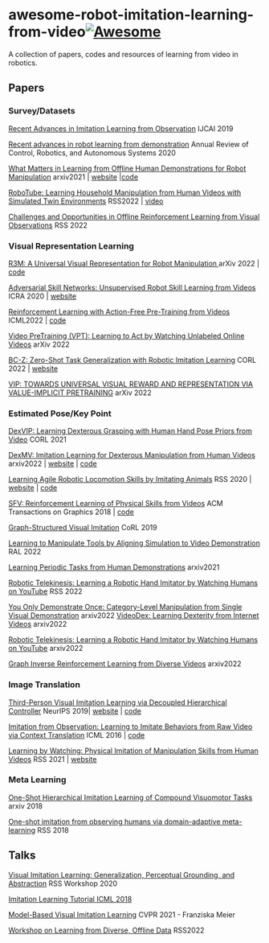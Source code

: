 # awesome-robot-imitation-learning-from-video[![Awesome](https://cdn.rawgit.com/sindresorhus/awesome/d7305f38d29fed78fa85652e3a63e154dd8e8829/media/badge.svg)](https://github.com/sindresorhus/awesome)
A collection of papers, codes and resources of learning from video in robotics.

## Papers

### Survey/Datasets

[Recent Advances in Imitation Learning from Observation](https://arxiv.org/pdf/1905.13566.pdf) IJCAI 2019

[Recent advances in robot learning from demonstration](https://www.annualreviews.org/doi/abs/10.1146/annurev-control-100819-063206?casa_token=aHxQSEEqTm8AAAAA:_xq0aRAFtAsb2CiASkQOOK4uouEUqvK8-4vgwEF1EkOnnG2gi21d3HW1Rqo61UYqKbuv6aCHrzJjLlWf) Annual Review of Control, Robotics, and Autonomous Systems 2020

[What Matters in Learning from Offline Human Demonstrations for Robot Manipulation](https://arxiv.org/pdf/2108.03298.pdf) arxiv2021 | [website](https://robomimic.github.io/) |[code](https://github.com/ARISE-Initiative/robomimic)

[RoboTube: Learning Household Manipulation from Human Videos with Simulated Twin Environments](https://openreview.net/pdf?id=SYUEnQtK85o)  RSS2022 | [video](https://www.youtube.com/watch?v=oTnsZs7yOVc) 

[Challenges and Opportunities in Offline Reinforcement Learning from Visual Observations](https://openreview.net/pdf?id=bPOBIKaqLba) RSS 2022

### Visual Representation Learning

[R3M: A Universal Visual Representation for Robot Manipulation ](https://arxiv.org/pdf/2203.12601.pdf) arXiv 2022 | [code](https://github.com/facebookresearch/r3m)

[Adversarial Skill Networks: Unsupervised Robot Skill Learning from Videos](https://arxiv.org/pdf/1910.09430.pdf) ICRA 2020 | [website](http://robotskills.cs.uni-freiburg.de/#code)

[Reinforcement Learning with Action-Free Pre-Training from Videos](https://proceedings.mlr.press/v162/seo22a/seo22a.pdf) ICML2022 | [code](https://github.com/younggyoseo/apv) 

[Video PreTraining (VPT): Learning to Act by Watching Unlabeled Online Videos](https://arxiv.org/pdf/2206.11795.pdf) arXiv 2022

[BC-Z: Zero-Shot Task Generalization with Robotic Imitation Learning](https://proceedings.mlr.press/v164/jang22a/jang22a.pdf) CORL 2022 | [website](https://sites.google.com/view/bc-z/home)

[VIP: TOWARDS UNIVERSAL VISUAL REWARD AND REPRESENTATION VIA VALUE-IMPLICIT PRETRAINING](https://arxiv.org/pdf/2210.00030.pdf) arXiv 2022

### Estimated Pose/Key Point

[DexVIP: Learning Dexterous Grasping with Human Hand Pose Priors from Video](https://proceedings.mlr.press/v164/mandikal22a/mandikal22a.pdf) CORL 2021

[DexMV: Imitation Learning for Dexterous Manipulation from Human Videos](https://arxiv.org/pdf/2108.05877.pdf) arxiv2022 | [website](https://yzqin.github.io/dexmv/) | [code](https://github.com/yzqin/dexmv-sim)

[Learning Agile Robotic Locomotion Skills by Imitating Animals](https://xbpeng.github.io/projects/Robotic_Imitation/2020_Robotic_Imitation.pdf) RSS 2020 | [website](https://xbpeng.github.io/projects/Robotic_Imitation/) | [code](https://github.com/erwincoumans/motion_imitation)

[SFV: Reinforcement Learning of Physical Skills from Videos](https://xbpeng.github.io/projects/SFV/2018_TOG_SFV.pdf) ACM Transactions on Graphics 2018 | [code](https://github.com/akanazawa/motion_reconstruction)

[Graph-Structured Visual Imitation](http://proceedings.mlr.press/v100/sieb20a/sieb20a.pdf) CoRL 2019 

[Learning to Manipulate Tools by Aligning Simulation to Video Demonstration](https://ieeexplore.ieee.org/stamp/stamp.jsp?arnumber=9612073&casa_token=20714ek6aaQAAAAA:F05cTWri23dQ1ijDqgFU-QOey6ZeDROrFNDtYsRudUE9JoXUPEb5_ljXlv7_7uXGAfM3zeb7lQ) RAL 2022

[Learning Periodic Tasks from Human Demonstrations](https://ieeexplore.ieee.org/stamp/stamp.jsp?arnumber=9812402&casa_token=jd7QDSj6HtoAAAAA:VdNXiKamIsexSD_mmUDusYF14rvfrfgmhDP8sHSZO7Wom_GJykTvaOFhz0Xk39oVBLYhkw977w&tag=1) arxiv2021

[Robotic Telekinesis: Learning a Robotic Hand Imitator by Watching Humans on YouTube](https://openreview.net/pdf?id=Z9L-Jde0iPx) RSS 2022

[You Only Demonstrate Once: Category-Level Manipulation from Single Visual Demonstration](https://www.researchgate.net/profile/Bowen-Wen/publication/358259887_You_Only_Demonstrate_Once_Category-Level_Manipulation_from_Single_Visual_Demonstration/links/62753457973bbb29cc67a93d/You-Only-Demonstrate-Once-Category-Level-Manipulation-from-Single-Visual-Demonstration.pdf) arxiv2022
[VideoDex: Learning Dexterity from Internet Videos](https://arxiv.org/pdf/2212.04498.pdf) arxiv2022

[Robotic Telekinesis: Learning a Robotic Hand Imitator by Watching Humans on YouTube](https://arxiv.org/pdf/2202.10448.pdf) arxiv2022

[Graph Inverse Reinforcement Learning from Diverse Videos](https://arxiv.org/pdf/2207.14299.pdf) arxiv2022

### Image Translation

[Third-Person Visual Imitation Learning via Decoupled Hierarchical Controller](https://proceedings.neurips.cc/paper/2019/file/8a146f1a3da4700cbf03cdc55e2daae6-Paper.pdf) NeurIPS 2019| [website](https://pathak22.github.io/hierarchical-imitation/) | [code](https://github.com/pathak22/hierarchical-imitation/)

[Imitation from Observation: Learning to Imitate Behaviors from Raw Video via Context Translation](https://arxiv.org/pdf/1707.03374.pdf) ICML 2016 | [code](https://github.com/wyndwarrior/imitation_from_observation?utm_source=catalyzex.com)

[Learning by Watching: Physical Imitation of Manipulation Skills from Human Videos](https://arxiv.org/pdf/2101.07241.pdf) RSS 2021 | [website](https://www.pair.toronto.edu/lbw-kp/)

### Meta Learning

[One-Shot Hierarchical Imitation Learning of Compound Visuomotor Tasks](https://arxiv.org/pdf/1810.11043.pdf) arxiv 2018 

[One-shot imitation from observing humans via domain-adaptive meta-learning](https://arxiv.org/pdf/1802.01557.pdf) RSS 2018 

## Talks

[Visual Imitation Learning: Generalization, Perceptual Grounding, and Abstraction](https://www.youtube.com/watch?v=1TJHuO5TAfo) RSS Workshop 2020 

[Imitation Learning Tutorial ICML 2018](https://www.youtube.com/watch?v=WjFdD7PDGw0)

[Model-Based Visual Imitation Learning](https://www.youtube.com/watch?v=aiJp9GWdJnw) CVPR 2021 - Franziska Meier

[Workshop on Learning from Diverse, Offline Data](https://www.youtube.com/watch?v=lHXp6j6YrY4&t=13s) RSS2022

